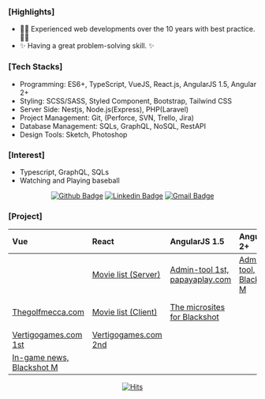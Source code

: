 ### [Highlights]
- 🙌🏼 Experienced web developments over the 10 years with best practice. 🙌🏼
- ✨ Having a great problem-solving skill. ✨

### [Tech Stacks]
- Programming: ES6+, TypeScript, VueJS, React.js, AngularJS 1.5, Angular 2+
- Styling: SCSS/SASS, Styled Component, Bootstrap, Tailwind CSS
- Server Side: Nestjs, Node.js(Express), PHP(Laravel)
- Project Management: Git, (Perforce, SVN, Trello, Jira)
- Database Management: SQLs, GraphQL, NoSQL, RestAPI 
- Design Tools: Sketch, Photoshop

### [Interest]
- Typescript, GraphQL, SQLs
- Watching and Playing baseball

<div align=center>
	
[![Github Badge](http://img.shields.io/badge/GitHub-black?style=flat&logo=github&link=https://github.com/brandon-pang/)](https://github.com/brandon-pang)
[![Linkedin Badge](https://img.shields.io/badge/-LinkedIn-blue?style=flat&logo=Linkedin&logoColor=white&link=https://www.linkedin.com/in/frontendbrandon/?locale=en_US)](https://www.linkedin.com/in/frontendbrandon/?locale=en_US)
[![Gmail Badge](https://img.shields.io/badge/Gmail-d14836?style=flat&logo=Gmail&logoColor=white&link=mailto:jaehoon.pang@gmail.com)](mailto:jaehoon.pang@gmail.com)

</div>

### [Project]
| Vue | React | AngularJS 1.5| Angular 2+ | Typescript|
|:---|:---|:---|:---|:---|
||[Movie list (Server)](https://github.com/brandon-pang/per-movie-list-server) | [Admin-tool 1st, papayaplay.com](https://github.com/brandon-pang/ppy-potal-admin-tool-ver1) | [Admin-tool, Blackshot M](https://github.com/brandon-pang/ppy-bsm-in-admintool)| [Uber Clone (Server)](https://github.com/brandon-pang/buber-server)|
| [Thegolfmecca.com](https://github.com/brandon-pang/tgm-official-home)| [Movie list (Client)](https://github.com/brandon-pang/per-movie-list-client) | [The microsites for Blackshot](https://github.com/brandon-pang/ppy-microsites-eachgame) | | [Uber Clone (Client)](https://github.com/brandon-pang/buber-client) |
| [Vertigogames.com 1st](https://github.com/brandon-pang/vtg-home-ver1)| [Vertigogames.com 2nd](https://github.com/brandon-pang/vtg-home-ver2) | | | [Blockchain Clone](https://github.com/brandon-pang/type-blockchain)|
| [In-game news, Blackshot M](https://github.com/brandon-pang/ppy-bsm-in-news)| | | |

<div align=center>
  
[![Hits](https://hits.seeyoufarm.com/api/count/incr/badge.svg?url=https%3A%2F%2Fgithub.com%2Fbrandon-pang&count_bg=%2379C83D&title_bg=%23555555&icon=&icon_color=%23E7E7E7&title=hits&edge_flat=false)](https://github.com/brandon-pang)

</div>

